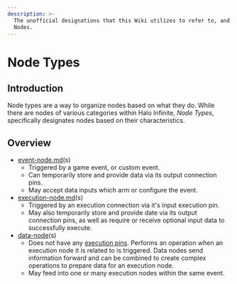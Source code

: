 ```yaml
---
description: >-
  The unofficial designations that this Wiki utilizes to refer to, and simplify,
  Nodes.
---
```


# Node Types

## Introduction

Node types are a way to organize nodes based on what they do. While there are nodes of various categories within Halo Infinite, _Node Types_, specifically designates nodes based on their characteristics.

## Overview

* [event-node.md](event-node.md "mention")(s)
  * Triggered by a game event, or custom event.
  * Can temporarily store and provide data via its output connection pins.
  * May accept data inputs which arm or configure the event.
* [execution-node.md](execution-node.md "mention")(s)
  * Triggered by an execution connection via it's input execution pin.
  * May also temporarily store and provide date via its output connection pins, as well as require or receive optional input data to successfully execute.
* [data-node](data-node/ "mention")(s)
  * Does not have any [execution pins](../connection-pins/execution-pin.md). Performs an operation when an execution node it is related to is triggered. Data nodes send information forward and can be combined to create complex operations to prepare data for an execution node.
  * May feed into one or many execution nodes within the same event.

